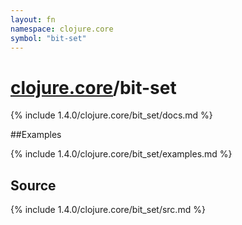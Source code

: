 ```yaml
---
layout: fn
namespace: clojure.core
symbol: "bit-set"
---
```


# [clojure.core](../)/bit-set

{% include 1.4.0/clojure.core/bit_set/docs.md %}

##Examples

{% include 1.4.0/clojure.core/bit_set/examples.md %}
## Source
{% include 1.4.0/clojure.core/bit_set/src.md %}


